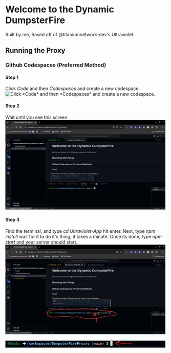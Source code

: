 # Welcome to the Dynamic DumpsterFire 
Built by me, Based off of @titaniumnetwork-dev's Ultraviolet
## Running the Proxy
### Github Codespaces (Preferred Method)
#### Step 1
Click *Code* and then *Codespaces* and create a new codespace.
<br>
<img src="https://www.matthewcanderson.com/content/images/2023/04/repo-new-codespace-3.png" width="500" title="Click *Code* and then *Codespaces* and create a new codespace.">

#### Step 2
Wait until you see this screen:
<br>
<img src="images/codespacehome.png" width="500">

#### Step 3
Find the terminal, and type *cd Ultraviolet-App* hit enter. Next, type *npm install* wait for it to do it's thing, it takes a minute. Once its done, type *npm start* and your server should start.
<br>
<img src="images/codespacesterminal.png" width="500">
<br>
<br>
<img src="images/typeinterminal.png" width="500">
